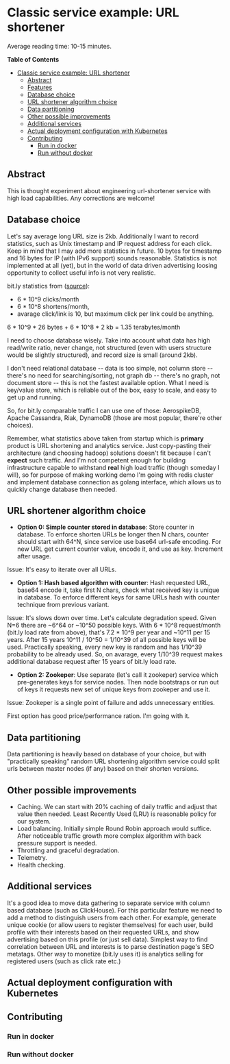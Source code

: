 Classic service example: URL shortener
===

Average reading time: 10-15 minutes.

<!-- markdown-toc start - Don't edit this section. Run M-x markdown-toc-refresh-toc -->
**Table of Contents**

- [Classic service example: URL shortener](#classic-service-example-url-shortener)
    - [Abstract](#abstract)
    - [Features](#features)
    - [Database choice](#database-choice)
    - [URL shortener algorithm choice](#url-shortener-algorithm-choice)
    - [Data partitioning](#data-partitioning)
    - [Other possible improvements](#other-possible-improvements)
    - [Additional services](#additional-services)
    - [Actual deployment configuration with Kubernetes](#actual-deployment-configuration-with-kubernetes)
    - [Contributing](#contributing)
        - [Run in docker](#run-in-docker)
        - [Run without docker](#run-without-docker)

<!-- markdown-toc end -->

## Abstract

This is thought experiment about engineering url-shortener service with high
load capabilities. Any corrections are welcome!

## Database choice

  Let's say average long URL size is 2kb. Additionally I want to record
statistics, such as Unix timestamp and IP request address for each click. Keep
in mind that I may add more statistics in future. 10 bytes for timestamp and 16
bytes for IP (with IPv6 support) sounds reasonable. Statistics is not
implemented at all (yet), but in the world of data driven advertising loosing
opportunity to collect useful info is not very realistic.

bit.ly statistics from ([source]( http://highscalability.com/blog/2014/7/14/bitly-lessons-learned-building-a-distributed-system-that-han.html )): 
  - 6 * 10^9 clicks/month
  - 6 * 10^8 shortens/month,
  - avarage click/link is 10, but maximum click per link could be anything.
 
 6 * 10^9 * 26 bytes + 6 * 10^8 * 2 kb = 1.35 terabytes/month
 
 I need to choose database wisely. Take into account what data has high
read/write ratio, never change, not structured (even with users structure would
be slightly structured), and record size is small (around 2kb).
 
 I don't need relational database -- data is too simple, not column store --
there's no need for searching/sorting, not graph db -- there's no graph, not
document store -- this is not the fastest available option. What I need is
key/value store, which is reliable out of the box, easy to scale, and easy to
get up and running.

 So, for bit.ly comparable traffic I can use one of those: AerospikeDB, Apache
Cassandra, Riak, DynamoDB (those are most popular, there're other choices). 

 Remember, what statistics above taken from startup which is **primary** product
is URL shortening and analytics service. Just copy-pasting their architecture
(and choosing hadoop) solutions doesn't fit because I can't **expect** such
traffic. And I'm not competent enough for building infrastructure capable to
withstand **real** high load traffic (though someday I will), so for purpose of
making working demo I'm going with redis cluster and implement database
connection as golang interface, which allows us to quickly change database then
needed.

## URL shortener algorithm choice

- **Option 0: Simple counter stored in database**:
Store counter in database. To enforce shorten URLs be longer then N chars,
counter should start with 64^N, since service use base64 url-safe encoding.
For new URL get current counter value, encode it, and use as key. Increment
after usage. 

Issue: It's easy to iterate over all URLs.
- **Option 1: Hash based algorithm with counter**: 
Hash requested URL, base64 encode it, take first N chars, check what received 
key is unique in database. To enforce different keys for same URLs hash with
counter technique from previous variant.

Issue: It's slows down over time. Let's calculate degradation speed.
Given N=6 there are ~6^64 or ~10^50 possible keys. With 6 * 10^8 request/month
(bit.ly load rate from above), that's 7.2 * 10^9 per year and ~10^11 per 15
years. After 15 years 10^11 / 10^50 = 1/10^39 of all possible keys will be used.
Practically speaking, every new key is random and has 1/10^39 probability to be 
already used. So, on avarage, every 1/10^39 request makes additional database
request after 15 years of bit.ly load rate.

- **Option 2: Zookeper**:
Use separate (let's call it zookeper) service which pre-generates keys for
service nodes. Then node bootstraps or run out of keys it requests new set of
unique keys from zookeper and use it.

Issue: Zookeper is a single point of failure and adds unnecessary entities.

First option has good price/performance ration. I'm going with it.

## Data partitioning

  Data partitioning is heavily based on database of your choice, but with 
"practically speaking" random URL shortening algorithm service could 
split urls between master nodes (if any) based on their shorten versions.

## Other possible improvements

- Caching. We can start with 20% caching of daily traffic and adjust that value then
needed. Least Recently Used (LRU) is reasonable policy for our system.
- Load balancing. Initially simple Round Robin approach would suffice. After
noticeable traffic growth more complex algorithm with back pressure support is
needed.
- Throttling and graceful degradation. 
- Telemetry.
- Health checking.

## Additional services

  It's a good idea to move data gathering to separate service with column based
database (such as ClickHouse). For this particular feature we need to add a
method to distinguish users from each other. For example, generate unique
cookie (or allow users to register themselves) for each user, build profile with
their interests based on their requested URLs, and show advertising based on
this profile (or just sell data). Simplest way to find correlation between URL
and interests is to parse destination page's SEO metatags. Other way to monetize
(bit.ly uses it) is analytics selling for registered users (such as click rate etc.)

## Actual deployment configuration with Kubernetes

## Contributing

### Run in docker

### Run without docker

